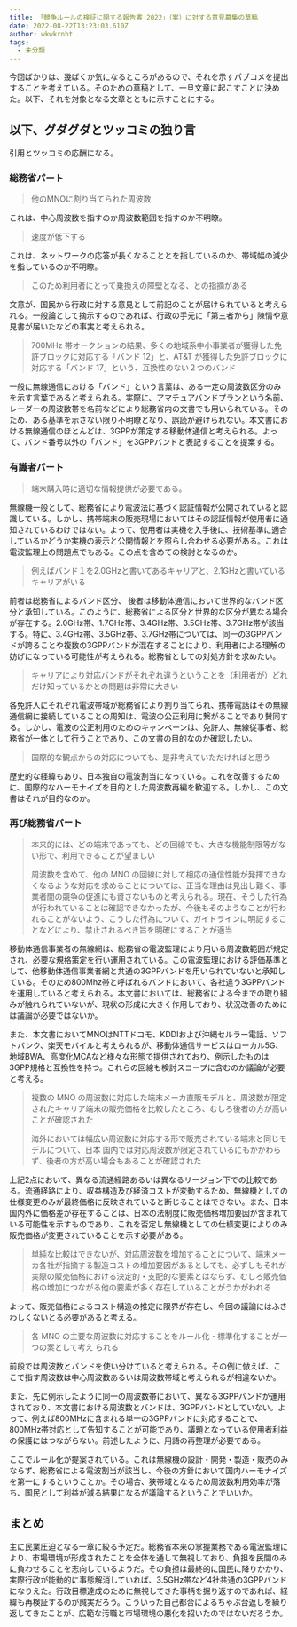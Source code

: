 ```yaml
---
title: 「競争ルールの検証に関する報告書 2022」（案）に対する意見募集の草稿
date: 2022-08-22T13:23:03.610Z
author: wkwkrnht
tags:
  - 未分類
---
```

今回ばかりは、幾ばくか気になるところがあるので、それを示すパブコメを提出することを考えている。そのための草稿として、一旦文章に起こすことに決めた。以下、それを対象となる文章とともに示すことにする。

## 以下、グダグダとツッコミの独り言

引用とツッコミの応酬になる。

### 総務省パート

> 他のMNOに割り当てられた周波数

これは、中心周波数を指すのか周波数範囲を指すのか不明瞭。

> 速度が低下する

これは、ネットワークの応答が長くなることとを指しているのか、帯域幅の減少を指しているのか不明瞭。

> このため利用者にとって乗換えの障壁となる、との指摘がある

文意が、国民から行政に対する意見として前記のことが届けられていると考えられる。一般論として摘示するのであれば、行政の手元に「第三者から」陳情や意見書が届いたなどの事実と考えられる。

> 700MHz 帯オークションの結果、多くの地域系中小事業者が獲得した免許ブロックに対応する「バンド 12」と、AT&T が獲得した免許ブロックに対応する「バンド 17」という、互換性のない２つのバンド

一般に無線通信における「バンド」という言葉は、ある一定の周波数区分のみを示す言葉であると考えられる。実際に、アマチュアバンドプランという名前、レーダーの周波数帯を名前などにより総務省内の文書でも用いられている。そのため、ある基準を示さない限り不明瞭となり、誤読が避けられない。本文書における無線通信のほとんどは、3GPPが策定する移動体通信と考えられる。よって、バンド番号以外の「バンド」を3GPPバンドと表記することを提案する。

### 有識者パート

> 端末購入時に適切な情報提供が必要である。

無線機一般として、総務省により電波法に基づく認証情報が公開されていると認識している。しかし、携帯端末の販売現場においてはその認証情報が使用者に通知されているわけではない。よって、使用者は実機を入手後に、技術基準に適合しているかどうか実機の表示と公開情報とを照らし合わせる必要がある。これは電波監理上の問題点でもある。この点を含めての検討となるのか。

> 例えばバンド１を2.0GHzと書いてあるキャリアと、2.1GHzと書いているキャリアがいる

前者は総務省によるバンド区分、 後者は移動体通信において世界的なバンド区分と承知している。このように、総務省による区分と世界的な区分が異なる場合が存在する。2.0GHz帯、1.7GHz帯、3.4GHz帯、3.5GHz帯、3.7GHz帯が該当する。特に、3.4GHz帯、3.5GHz帯、3.7GHz帯については、同一の3GPPバンドが跨ることや複数の3GPPバンドが混在することにより、利用者による理解の妨げになっている可能性が考えられる。総務省としての対処方針を求めたい。

> キャリアにより対応バンドがそれぞれ違うということを（利用者が）どれだけ知っているかとの問題は非常に大きい

各免許人にそれぞれ電波帯域が総務省により割り当てられ、携帯電話はその無線通信網に接続していることの周知は、電波の公正利用に繋がることであり賛同する。しかし、電波の公正利用のためのキャンペーンは、免許人、無線従事者、総務省が一体として行うことであり、この文書の目的なのか確認したい。

> 国際的な観点からの対応についても、是非考えていただければと思う

歴史的な経緯もあり、日本独自の電波割当になっている。これを改善するために、国際的なハーモナイズを目的とした周波数再編を歓迎する。しかし、この文書はそれが目的なのか。

### 再び総務省パート

> 本来的には、どの端末であっても、どの回線でも、大きな機能制限等がない形で、利用できることが望ましい
>
> 周波数を含めて、他の MNO の回線に対して相応の通信性能が発揮できなくなるような対応を求めることについては、正当な理由は見出し難く、事業者間の競争の促進にも資さないものと考えられる。現在、そうした行為が行われていることは確認できなかったが、今後もそのようなことが行われることがないよう、こうした行為について、ガイドラインに明記することなどにより、禁止されるべき旨を明確にすることが適当

移動体通信事業者の無線網は、総務省の電波監理により用いる周波数範囲が規定され、必要な規格策定を行い運用されている。この電波監理における評価基準として、他移動体通信事業者網と共通の3GPPバンドを用いられていないと承知している。そのため800Mhz帯と呼ばれるバンドにおいて、各社違う3GPPバンドを運用していると考えられる。本文書においては、総務省による今までの取り組みが触れられていないが、現状の形成に大きく作用しており、状況改善のためには議論が必要ではないか。

また、本文書においてMNOはNTTドコモ、KDDIおよび沖縄セルラー電話、ソフトバンク、楽天モバイルと考えられるが、移動体通信サービスはローカル5G、地域BWA、高度化MCAなど様々な形態で提供されており、例示したものは3GPP規格と互換性を持つ。これらの回線も検討スコープに含むのか議論が必要と考える。

> 複数の MNO の周波数に対応した端末メーカ直販モデルと、周波数が限定されたキャリア端末の販売価格を比較したところ、むしろ後者の方が高いことが確認された
>
> 海外においては幅広い周波数に対応する形で販売されている端末と同じモデルについて、日本
> 国内では対応周波数が限定されているにもかかわらず、後者の方が高い場合もあることが確認された

上記2点において、異なる流通経路あるいは異なるリージョン下での比較である。流通経路により、収益構造及び経済コストが変動するため、無線機としての仕様変更のみが最終価格に反映されていると断じることはできない。また、日本国内外に価格差が存在することは、日本の法制度に販売価格増加要因が含まれている可能性を示すものであり、これを否定し無線機としての仕様変更によりのみ販売価格が変更されていることを示す必要がある。

> 単純な比較はできないが、対応周波数を増加することについて、端末メーカ各社が指摘する製造コストの増加要因があるとしても、必ずしもそれが実際の販売価格における決定的・支配的な要素とはならず、むしろ販売価格の増加につながる他の要素が多く存在していることがうかがわれる

よって、販売価格によるコスト構造の推定に限界が存在し、今回の議論にはふさわしくないとる必要があると考える。

> 各 MNO の主要な周波数に対応することをルール化・標準化することが一つの案として考え
> られる

前段では周波数とバンドを使い分けていると考えられる。その例に倣えば、ここで指す周波数は中心周波数あるいは周波数帯域と考えられるが相違ないか。

また、先に例示したように同一の周波数帯において、異なる3GPPバンドが運用されており、本文書における周波数とバンドは、3GPPバンドとしていない。よって、例えば800MHzに含まれる単一の3GPPバンドに対応することで、800MHz帯対応として告知することが可能であり、議題となっている使用者利益の保護にはつながらない。前述したように、用語の再整理が必要である。

ここでルール化が提案されている。これは無線機の設計・開発・製造・販売のみならず、総務省による電波割当が該当し、今後の方針において国内ハーモナイズを第一にするということか。その場合、狭帯域となるため周波数利用効率が落ち、国民として利益が減る結果になるが議論するということでいいか。

## まとめ

主に民業圧迫となる一章に絞る予定だ。総務省本来の掌握業務である電波監理により、市場環境が形成されたことを全体を通して無視しており、負担を民間のみに負わせることを志向しているようだ。その負担は最終的に国民に降りかかり、実際行政が能動的に事態解消していれば、3.5GHz帯など4社共通の3GPPバンドになりえた。行政目標達成のために無視してきた事柄を掘り返すのであれば、経緯も再検証するのが誠実だろう。こういった自己都合によるちゃぶ台返しを繰り返してきたことが、広範な汚職と市場環境の悪化を招いたのではないだろうか。